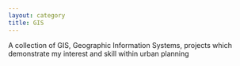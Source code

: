 ```yaml
---
layout: category
title: GIS
---
```


A collection of GIS, Geographic Information Systems, projects which demonstrate my interest and skill within urban planning
